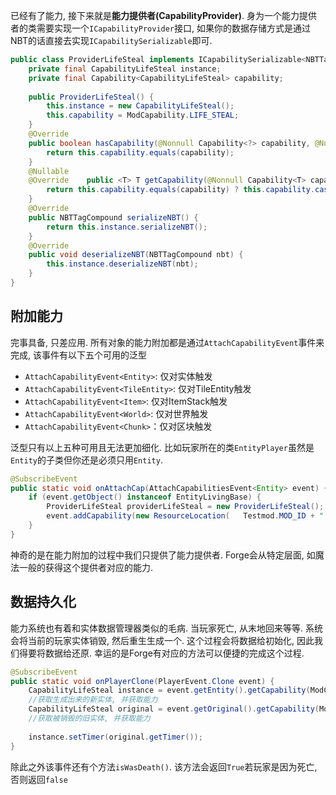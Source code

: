 已经有了能力, 接下来就是**能力提供者(CapabilityProvider)**. 身为一个能力提供者的类需要实现一个`ICapabilityProvider`接口, 如果你的数据存储方式是通过NBT的话直接去实现`ICapabilitySerializable`即可.
```java
public class ProviderLifeSteal implements ICapabilitySerializable<NBTTagCompound> {  
    private final CapabilityLifeSteal instance;  
    private final Capability<CapabilityLifeSteal> capability;  
  
    public ProviderLifeSteal() {  
        this.instance = new CapabilityLifeSteal();  
        this.capability = ModCapability.LIFE_STEAL;  
    }  
    @Override  
    public boolean hasCapability(@Nonnull Capability<?> capability, @Nullable EnumFacing facing) {  
        return this.capability.equals(capability);  
    }  
    @Nullable  
    @Override    public <T> T getCapability(@Nonnull Capability<T> capability, @Nullable EnumFacing facing) {  
        return this.capability.equals(capability) ? this.capability.cast(this.instance) : null;  
    }  
    @Override  
    public NBTTagCompound serializeNBT() {  
        return this.instance.serializeNBT();  
    }  
    @Override  
    public void deserializeNBT(NBTTagCompound nbt) {  
        this.instance.deserializeNBT(nbt);  
    }
}
```

## 附加能力
完事具备, 只差应用. 
所有对象的能力附加都是通过`AttachCapabilityEvent`事件来完成, 该事件有以下五个可用的泛型
-   `AttachCapabilityEvent<Entity>`: 仅对实体触发
-   `AttachCapabilityEvent<TileEntity>`: 仅对TileEntity触发
-   `AttachCapabilityEvent<Item>`: 仅对ItemStack触发
-   `AttachCapabilityEvent<World>`: 仅对世界触发
-   `AttachCapabilityEvent<Chunk>`：仅对区块触发

泛型只有以上五种可用且无法更加细化. 比如玩家所在的类`EntityPlayer`虽然是`Entity`的子类但你还是必须只用`Entity`.

```java
@SubscribeEvent  
public static void onAttachCap(AttachCapabilitiesEvent<Entity> event) {  
    if (event.getObject() instanceof EntityLivingBase) {  
        ProviderLifeSteal providerLifeSteal = new ProviderLifeSteal();  
        event.addCapability(new ResourceLocation(   Testmod.MOD_ID + ":lifeSteal"), providerLifeSteal);  
    }
}
```
神奇的是在能力附加的过程中我们只提供了能力提供者. Forge会从特定层面, 如魔法一般的获得这个提供者对应的能力.

## 数据持久化
能力系统也有着和实体数据管理器类似的毛病. 当玩家死亡, 从末地回来等等. 系统会将当前的玩家实体销毁, 然后重生生成一个. 这个过程会将数据给初始化, 因此我们得要将数据给还原. 幸运的是Forge有对应的方法可以便捷的完成这个过程.
```java
@SubscribeEvent  
public static void onPlayerClone(PlayerEvent.Clone event) {  
    CapabilityLifeSteal instance = event.getEntity().getCapability(ModCapability.LIFE_STEAL, null);
    //获取生成出来的新实体, 并获取能力  
    CapabilityLifeSteal original = event.getOriginal().getCapability(ModCapability.LIFE_STEAL, null);
    //获取被销毁的旧实体, 并获取能力
  
    instance.setTimer(original.getTimer());  
}
```
除此之外该事件还有个方法`isWasDeath()`. 该方法会返回`True`若玩家是因为死亡, 否则返回`false`